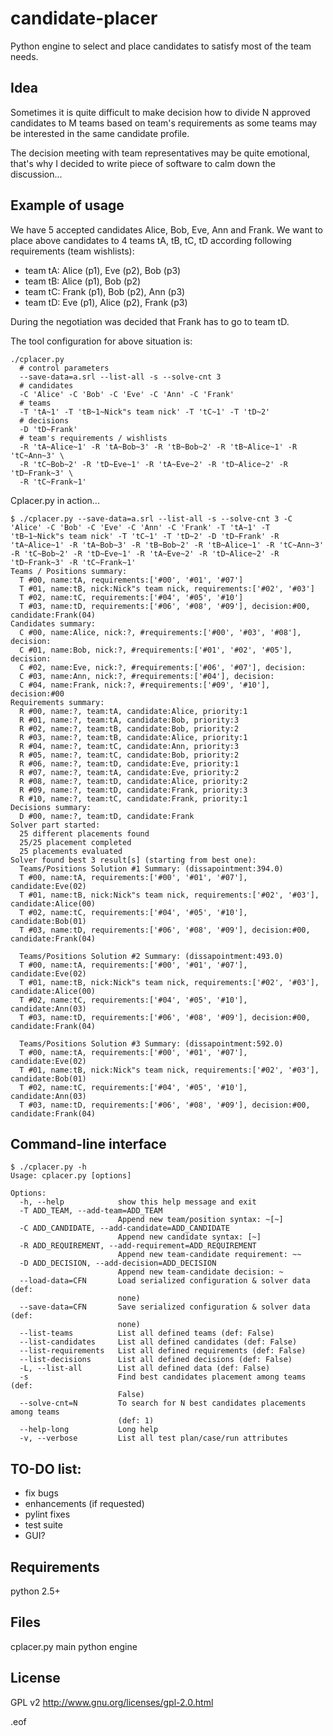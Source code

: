 candidate-placer
================

Python engine to select and place candidates to satisfy most of the team needs.

Idea
----

Sometimes it is quite difficult to make decision how to divide N approved
candidates to M teams based on team's requirements as some teams may be
interested in the same candidate profile.<br/>

The decision meeting with team representatives may be quite emotional, that's
why I decided to write piece of software to calm down the discussion...


Example of usage
----------------
  
We have 5 accepted candidates Alice, Bob, Eve, Ann and Frank.
We want to place above candidates to 4 teams tA, tB, tC, tD according
following requirements (team wishlists):
 * team tA: Alice (p1), Eve (p2), Bob (p3)
 * team tB: Alice (p1), Bob (p2)
 * team tC: Frank (p1), Bob (p2), Ann (p3)
 * team tD: Eve (p1), Alice (p2), Frank (p3)

During the negotiation was decided that Frank has to go to team tD.

The tool configuration for above situation is:
<pre><code>./cplacer.py
  # control parameters
  --save-data=a.srl --list-all -s --solve-cnt 3
  # candidates
  -C 'Alice' -C 'Bob' -C 'Eve' -C 'Ann' -C 'Frank'
  # teams
  -T 'tA~1' -T 'tB~1~Nick"s team nick' -T 'tC~1' -T 'tD~2'
  # decisions
  -D 'tD~Frank'
  # team's requirements / wishlists
  -R 'tA~Alice~1' -R 'tA~Bob~3' -R 'tB~Bob~2' -R 'tB~Alice~1' -R 'tC~Ann~3' \
  -R 'tC~Bob~2' -R 'tD~Eve~1' -R 'tA~Eve~2' -R 'tD~Alice~2' -R 'tD~Frank~3' \
  -R 'tC~Frank~1'</code></pre>


Cplacer.py in action...
<pre><code>$ ./cplacer.py --save-data=a.srl --list-all -s --solve-cnt 3 -C 'Alice' -C 'Bob' -C 'Eve' -C 'Ann' -C 'Frank' -T 'tA~1' -T 'tB~1~Nick"s team nick' -T 'tC~1' -T 'tD~2' -D 'tD~Frank' -R 'tA~Alice~1' -R 'tA~Bob~3' -R 'tB~Bob~2' -R 'tB~Alice~1' -R 'tC~Ann~3' -R 'tC~Bob~2' -R 'tD~Eve~1' -R 'tA~Eve~2' -R 'tD~Alice~2' -R 'tD~Frank~3' -R 'tC~Frank~1'
Teams / Positions summary:
  T #00, name:tA, requirements:['#00', '#01', '#07']
  T #01, name:tB, nick:Nick"s team nick, requirements:['#02', '#03']
  T #02, name:tC, requirements:['#04', '#05', '#10']
  T #03, name:tD, requirements:['#06', '#08', '#09'], decision:#00, candidate:Frank(04)
Candidates summary:
  C #00, name:Alice, nick:?, #requirements:['#00', '#03', '#08'], decision:
  C #01, name:Bob, nick:?, #requirements:['#01', '#02', '#05'], decision:
  C #02, name:Eve, nick:?, #requirements:['#06', '#07'], decision:
  C #03, name:Ann, nick:?, #requirements:['#04'], decision:
  C #04, name:Frank, nick:?, #requirements:['#09', '#10'], decision:#00
Requirements summary:
  R #00, name:?, team:tA, candidate:Alice, priority:1
  R #01, name:?, team:tA, candidate:Bob, priority:3
  R #02, name:?, team:tB, candidate:Bob, priority:2
  R #03, name:?, team:tB, candidate:Alice, priority:1
  R #04, name:?, team:tC, candidate:Ann, priority:3
  R #05, name:?, team:tC, candidate:Bob, priority:2
  R #06, name:?, team:tD, candidate:Eve, priority:1
  R #07, name:?, team:tA, candidate:Eve, priority:2
  R #08, name:?, team:tD, candidate:Alice, priority:2
  R #09, name:?, team:tD, candidate:Frank, priority:3
  R #10, name:?, team:tC, candidate:Frank, priority:1
Decisions summary:
  D #00, name:?, team:tD, candidate:Frank
Solver part started:
  25 different placements found
  25/25 placement completed
  25 placements evaluated
Solver found best 3 result[s] (starting from best one):
  Teams/Positions Solution #1 Summary: (dissapointment:394.0)
  T #00, name:tA, requirements:['#00', '#01', '#07'], candidate:Eve(02)
  T #01, name:tB, nick:Nick"s team nick, requirements:['#02', '#03'], candidate:Alice(00)
  T #02, name:tC, requirements:['#04', '#05', '#10'], candidate:Bob(01)
  T #03, name:tD, requirements:['#06', '#08', '#09'], decision:#00, candidate:Frank(04)

  Teams/Positions Solution #2 Summary: (dissapointment:493.0)
  T #00, name:tA, requirements:['#00', '#01', '#07'], candidate:Eve(02)
  T #01, name:tB, nick:Nick"s team nick, requirements:['#02', '#03'], candidate:Alice(00)
  T #02, name:tC, requirements:['#04', '#05', '#10'], candidate:Ann(03)
  T #03, name:tD, requirements:['#06', '#08', '#09'], decision:#00, candidate:Frank(04)

  Teams/Positions Solution #3 Summary: (dissapointment:592.0)
  T #00, name:tA, requirements:['#00', '#01', '#07'], candidate:Eve(02)
  T #01, name:tB, nick:Nick"s team nick, requirements:['#02', '#03'], candidate:Bob(01)
  T #02, name:tC, requirements:['#04', '#05', '#10'], candidate:Ann(03)
  T #03, name:tD, requirements:['#06', '#08', '#09'], decision:#00, candidate:Frank(04)
</code></pre>

Command-line interface
----------------------

<pre><code>$ ./cplacer.py -h
Usage: cplacer.py [options]

Options:
  -h, --help            show this help message and exit
  -T ADD_TEAM, --add-team=ADD_TEAM
                        Append new team/position syntax: <team-name>~<team-
                        priority>[~<team-nick>]
  -C ADD_CANDIDATE, --add-candidate=ADD_CANDIDATE
                        Append new candidate syntax: <cand-name>[~<cand-nick>]
  -R ADD_REQUIREMENT, --add-requirement=ADD_REQUIREMENT
                        Append new team-candidate requirement: <team-name
                        >~<cand-name>~<priority>
  -D ADD_DECISION, --add-decision=ADD_DECISION
                        Append new team-candidate decision: <team-name>~<cand-
                        name>
  --load-data=CFN       Load serialized configuration & solver data (def:
                        none)
  --save-data=CFN       Save serialized configuration & solver data (def:
                        none)
  --list-teams          List all defined teams (def: False)
  --list-candidates     List all defined candidates (def: False)
  --list-requirements   List all defined requirements (def: False)
  --list-decisions      List all defined decisions (def: False)
  -L, --list-all        List all defined data (def: False)
  -s                    Find best candidates placement among teams (def:
                        False)
  --solve-cnt=N         To search for N best candidates placements among teams
                        (def: 1)
  --help-long           Long help
  -v, --verbose         List all test plan/case/run attributes
</code></pre>


TO-DO list:
----------

 * fix bugs
 * enhancements (if requested)
 * pylint fixes
 * test suite
 * GUI?

Requirements
------------

python 2.5+

Files
-----

cplacer.py                main python engine

License
-------

GPL v2
http://www.gnu.org/licenses/gpl-2.0.html


.eof
